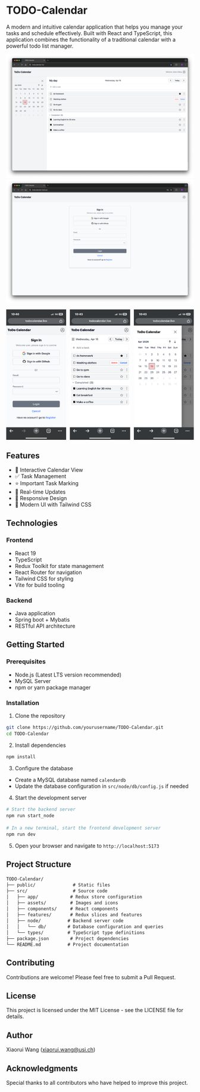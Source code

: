 <!--
 * @Author: Xiaorui Wang
 * @Email: xiaorui.wang@usi.ch
 * @Date: 2025-03-10 13:21:38
 * @LastEditors: Xiaorui Wang
 * @LastEditTime: 2025-04-16 10:59:46
 * @Description: 
 * Copyright (c) 2025 by Xiaorui Wang, All Rights Reserved. 
-->
# TODO-Calendar

A modern and intuitive calendar application that helps you manage your tasks and schedule effectively. Built with React and TypeScript, this application combines the functionality of a traditional calendar with a powerful todo list manager.

![TODO-Calendar Screenshot](/public/sample_v0.5.png)
![TODO-Calendar Screenshot](/public/sample_signIn.png)

<div style="display: flex; justify-content: space-between;">
  <img src="public/sample_signIn_mobile.png" alt="Mobile Sign In" style="width: 32%;">
  <img src="public/sample_v0.5_uncover.png" alt="Calendar Uncovered" style="width: 32%;">
  <img src="public/sample_v0.5_coverd.png" alt="Calendar Covered" style="width: 32%;">
</div>

## Features

- 📅 Interactive Calendar View
- ✅ Task Management
- ⭐ Important Task Marking
- 🔄 Real-time Updates
- 📱 Responsive Design
- 🎨 Modern UI with Tailwind CSS

## Technologies

### Frontend
- React 19
- TypeScript
- Redux Toolkit for state management
- React Router for navigation
- Tailwind CSS for styling
- Vite for build tooling

### Backend
- Java application
- Spring boot + Mybatis
- RESTful API architecture


## Getting Started

### Prerequisites
- Node.js (Latest LTS version recommended)
- MySQL Server
- npm or yarn package manager

### Installation

1. Clone the repository
```bash
git clone https://github.com/yourusername/TODO-Calendar.git
cd TODO-Calendar
```

2. Install dependencies
```bash
npm install
```

3. Configure the database
- Create a MySQL database named `calendardb`
- Update the database configuration in `src/node/db/config.js` if needed

4. Start the development server
```bash
# Start the backend server
npm run start_node

# In a new terminal, start the frontend development server
npm run dev
```

5. Open your browser and navigate to `http://localhost:5173`

## Project Structure

```
TODO-Calendar/
├── public/              # Static files
├── src/                 # Source code
│   ├── app/            # Redux store configuration
│   ├── assets/         # Images and icons
│   ├── components/     # React components
│   ├── features/       # Redux slices and features
│   ├── node/          # Backend server code
│   │   └── db/        # Database configuration and queries
│   └── types/         # TypeScript type definitions
├── package.json        # Project dependencies
└── README.md          # Project documentation
```

## Contributing

Contributions are welcome! Please feel free to submit a Pull Request.

## License

This project is licensed under the MIT License - see the LICENSE file for details.

## Author

Xiaorui Wang (xiaorui.wang@usi.ch)

## Acknowledgments

Special thanks to all contributors who have helped to improve this project.

